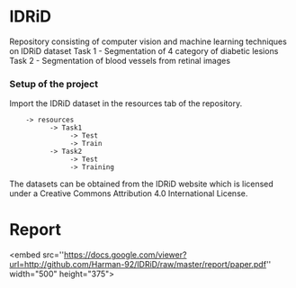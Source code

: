 # IDRiD
Repository consisting of computer vision and machine learning techniques on IDRiD dataset
Task 1 - Segmentation of 4 category of diabetic lesions 
Task 2 - Segmentation of blood vessels from retinal images

### Setup of the project 

Import the IDRiD dataset in the resources tab of the repository.

        -> resources 
              -> Task1
                   -> Test
                   -> Train
              -> Task2
                   -> Test
                   -> Training



The datasets can be obtained from the IDRiD website which is licensed under a 
Creative Commons Attribution 4.0 International License. 

# Report 
<embed src=''https://docs.google.com/viewer?url=http://github.com/Harman-92/IDRiD/raw/master/report/paper.pdf'' width="500" height="375">
